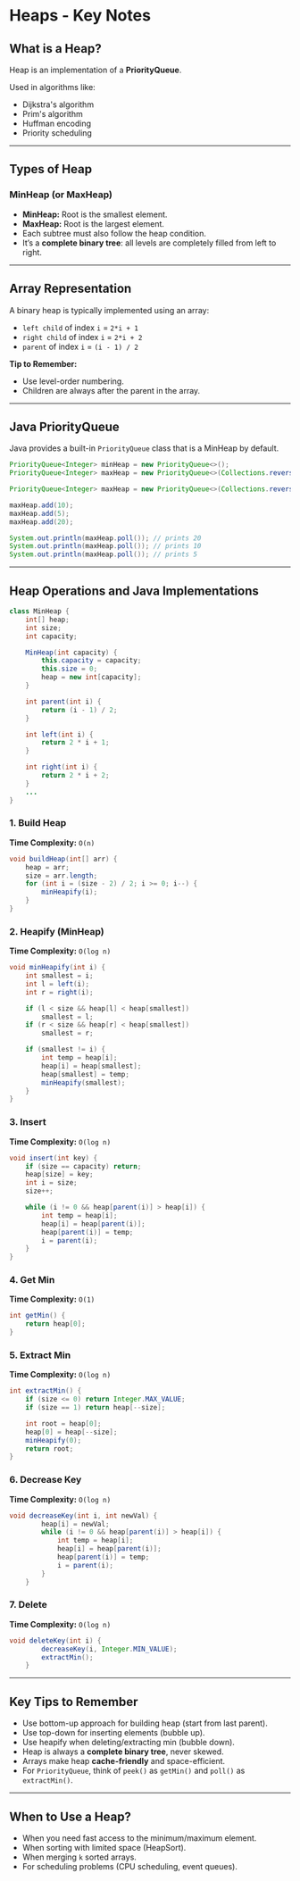 
# Heaps - Key Notes

## What is a Heap?
Heap is an implementation of a **PriorityQueue**.

Used in algorithms like:
- Dijkstra's algorithm
- Prim's algorithm
- Huffman encoding
- Priority scheduling

---

## Types of Heap

### MinHeap (or MaxHeap)
- **MinHeap:** Root is the smallest element.
- **MaxHeap:** Root is the largest element.
- Each subtree must also follow the heap condition.
- It’s a **complete binary tree**: all levels are completely filled from left to right.

---

## Array Representation

A binary heap is typically implemented using an array:

- `left child` of index `i` = `2*i + 1`
- `right child` of index `i` = `2*i + 2`
- `parent` of index `i` = `(i - 1) / 2`

**Tip to Remember:**
- Use level-order numbering.
- Children are always after the parent in the array.

---

## Java PriorityQueue
Java provides a built-in `PriorityQueue` class that is a MinHeap by default.

```java
PriorityQueue<Integer> minHeap = new PriorityQueue<>();
PriorityQueue<Integer> maxHeap = new PriorityQueue<>(Collections.reverseOrder());

PriorityQueue<Integer> maxHeap = new PriorityQueue<>(Collections.reverseOrder());

maxHeap.add(10);
maxHeap.add(5);
maxHeap.add(20);

System.out.println(maxHeap.poll()); // prints 20
System.out.println(maxHeap.poll()); // prints 10
System.out.println(maxHeap.poll()); // prints 5
```

---

## Heap Operations and Java Implementations

```java
class MinHeap {
    int[] heap;
    int size;
    int capacity;

    MinHeap(int capacity) {
        this.capacity = capacity;
        this.size = 0;
        heap = new int[capacity];
    }

    int parent(int i) {
        return (i - 1) / 2;
    }

    int left(int i) {
        return 2 * i + 1;
    }

    int right(int i) {
        return 2 * i + 2;
    }
    ...
}
```


### 1. Build Heap
**Time Complexity:** `O(n)`

```java
void buildHeap(int[] arr) {
    heap = arr;
    size = arr.length;
    for (int i = (size - 2) / 2; i >= 0; i--) {
        minHeapify(i);
    }
}
```

### 2. Heapify (MinHeap)
**Time Complexity:** `O(log n)`

```java
void minHeapify(int i) {
    int smallest = i;
    int l = left(i);
    int r = right(i);

    if (l < size && heap[l] < heap[smallest])
        smallest = l;
    if (r < size && heap[r] < heap[smallest])
        smallest = r;

    if (smallest != i) {
        int temp = heap[i];
        heap[i] = heap[smallest];
        heap[smallest] = temp;
        minHeapify(smallest);
    }
}
```

### 3. Insert
**Time Complexity:** `O(log n)`

```java
void insert(int key) {
    if (size == capacity) return;
    heap[size] = key;
    int i = size;
    size++;

    while (i != 0 && heap[parent(i)] > heap[i]) {
        int temp = heap[i];
        heap[i] = heap[parent(i)];
        heap[parent(i)] = temp;
        i = parent(i);
    }
}
```

### 4. Get Min
**Time Complexity:** `O(1)`

```java
int getMin() {
    return heap[0];
}
```

### 5. Extract Min
**Time Complexity:** `O(log n)`

```java
int extractMin() {
    if (size <= 0) return Integer.MAX_VALUE;
    if (size == 1) return heap[--size];

    int root = heap[0];
    heap[0] = heap[--size];
    minHeapify(0);
    return root;
}
```

### 6. Decrease Key
**Time Complexity:** `O(log n)`

```java
void decreaseKey(int i, int newVal) {
        heap[i] = newVal;
        while (i != 0 && heap[parent(i)] > heap[i]) {
            int temp = heap[i];
            heap[i] = heap[parent(i)];
            heap[parent(i)] = temp;
            i = parent(i);
        }
    }
```

### 7. Delete
**Time Complexity:** `O(log n)`

```java
void deleteKey(int i) {
        decreaseKey(i, Integer.MIN_VALUE);
        extractMin();
    }
```

---

## Key Tips to Remember

- Use bottom-up approach for building heap (start from last parent).
- Use top-down for inserting elements (bubble up).
- Use heapify when deleting/extracting min (bubble down).
- Heap is always a **complete binary tree**, never skewed.
- Arrays make heap **cache-friendly** and space-efficient.
- For `PriorityQueue`, think of `peek()` as `getMin()` and `poll()` as `extractMin()`.

---

## When to Use a Heap?

- When you need fast access to the minimum/maximum element.
- When sorting with limited space (HeapSort).
- When merging `k` sorted arrays.
- For scheduling problems (CPU scheduling, event queues).

